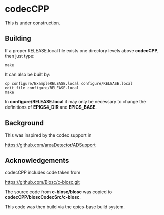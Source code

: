 # codecCPP

This is under construction.


## Building

If a proper RELEASE.local file exists one directory levels above **codecCPP**, then just type:

    make

It can also be built by:

    cp configure/ExampleRELEASE.local configure/RELEASE.local
    edit file configure/RELEASE.local
    make

In **configure/RELEASE.local** it may only be necessary to change the definitions
of **EPICS4_DIR** and **EPICS_BASE**.


## Background

This was inspired by the codec support in

https://github.com/areaDetector/ADSupport

## Acknowledgements

codecCPP includes code taken from

https://github.com/Blosc/c-blosc.git

The source code from **c-blosc/blosc** was copied to **codecCPP/bloscCodecSrc/c-blosc**.

This code was then build via the epics-base build system.





